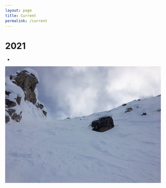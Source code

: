 ```yaml
---
layout: page
title: Current
permalink: /current
---
```


2021
======
  - 
  
![](assets/img/KHMR_Whitewall.jpg)
